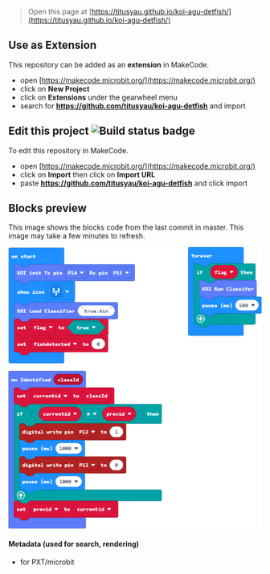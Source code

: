 
> Open this page at [https://titusyau.github.io/koi-agu-detfish/](https://titusyau.github.io/koi-agu-detfish/)

## Use as Extension

This repository can be added as an **extension** in MakeCode.

* open [https://makecode.microbit.org/](https://makecode.microbit.org/)
* click on **New Project**
* click on **Extensions** under the gearwheel menu
* search for **https://github.com/titusyau/koi-agu-detfish** and import

## Edit this project ![Build status badge](https://github.com/titusyau/koi-agu-detfish/workflows/MakeCode/badge.svg)

To edit this repository in MakeCode.

* open [https://makecode.microbit.org/](https://makecode.microbit.org/)
* click on **Import** then click on **Import URL**
* paste **https://github.com/titusyau/koi-agu-detfish** and click import

## Blocks preview

This image shows the blocks code from the last commit in master.
This image may take a few minutes to refresh.

![A rendered view of the blocks](https://github.com/titusyau/koi-agu-detfish/raw/master/.github/makecode/blocks.png)

#### Metadata (used for search, rendering)

* for PXT/microbit
<script src="https://makecode.com/gh-pages-embed.js"></script><script>makeCodeRender("{{ site.makecode.home_url }}", "{{ site.github.owner_name }}/{{ site.github.repository_name }}");</script>
